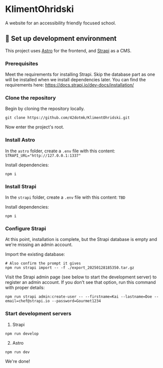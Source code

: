 # KlimentOhridski

A website for an accessibility friendly focused school.

## 🚀 Set up development environment

This project uses [Astro](https://astro.build/) for the frontend, and [Strapi](https://strapi.io/) as a CMS.

### Prerequisites

Meet the requirements for installing Strapi. Skip the database part as one will be installed when we install dependencies later.
You can find the requirements here: https://docs.strapi.io/dev-docs/installation/

### Clone the repository

Begin by cloning the repository locally.

```
git clone https://github.com/42dotmk/KlimentOhridski.git
```

Now enter the project's root.

### Install Astro

In the `astro` folder, create a `.env` file with this content:
`
STRAPI_URL="http://127.0.0.1:1337"
`

Install dependencies:
```
npm i
```

### Install Strapi

In the `strapi` folder, create a `.env` file with this content:
`
TBD
`

Install dependencies:
```
npm i
```

### Configure Strapi

At this point, installation is complete, but the Strapi database is empty and we're missing an admin account.

Import the existing database:

```
# Also confirm the prompt it gives
npm run strapi import -- -f ./export_20250128185350.tar.gz
```

Visit the Strapi admin page (see below to start the development server) to register an admin account. If you don't see that option, run this command with proper details:

```
npm run strapi admin:create-user -- --firstname=Kai --lastname=Doe --email=chef@strapi.io --password=Gourmet1234
```

### Start development servers

1. Strapi
```
npm run develop
```

2. Astro
```
npm run dev
```

We're done!
